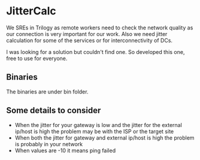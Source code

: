 # JitterCalc

We SREs in Trilogy as remote workers need to check the network quality as our connection 
is very important for our work. Also we need jitter calculation for some of the services or 
for interconnectivity of DCs. 

I was looking for a solution but couldn't find one.
So developed this one, free to use for everyone. 

## Binaries
The binaries are under bin folder.

## Some details to consider
- When the jitter for your gateway is low and the jitter for the external ip/host is high the problem may be with the ISP or the target site
- When both the jitter for gateway and external ip/host is high the problem is probably in your network
- When values are -10 it means ping failed
